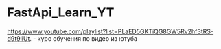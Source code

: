 # FastApi_Learn_YT
https://www.youtube.com/playlist?list=PLaED5GKTiQG8GW5Rv2hf3tRS-d9t9liUt. - курс обучения по видео из ютуба
